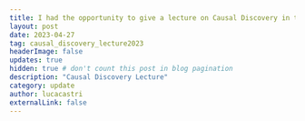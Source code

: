 ```yaml
---
title: I had the opportunity to give a lecture on Causal Discovery in the Artificial Intelligence course of the Computer Science program at the University of Padua.<br>Take a look at the <a class="ext_link" href="https://github.com/lcastri/lcastri.github.io/blob/master/causal_discovery_lecture.pdf">slides</a>.
layout: post
date: 2023-04-27
tag: causal_discovery_lecture2023
headerImage: false
updates: true
hidden: true # don't count this post in blog pagination
description: "Causal Discovery Lecture"
category: update
author: lucacastri
externalLink: false
---
```

